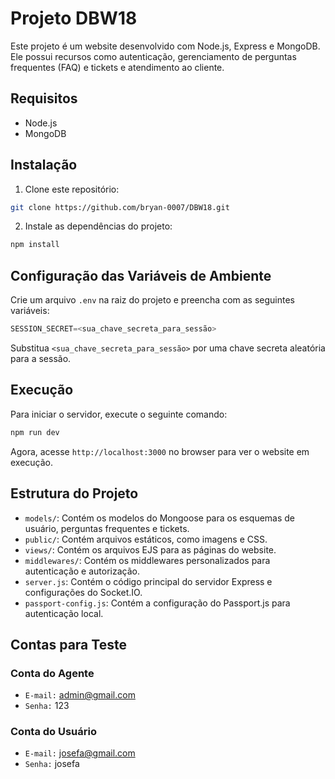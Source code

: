 # Projeto DBW18

Este projeto é um website desenvolvido com Node.js, Express e MongoDB. Ele possui recursos como autenticação, gerenciamento de perguntas frequentes (FAQ) e tickets e atendimento ao cliente.

## Requisitos

- Node.js
- MongoDB

## Instalação

1. Clone este repositório:

```bash
git clone https://github.com/bryan-0007/DBW18.git
```

2. Instale as dependências do projeto:

```bash
npm install
```

## Configuração das Variáveis de Ambiente

Crie um arquivo `.env` na raiz do projeto e preencha com as seguintes variáveis:

```javascript
SESSION_SECRET=<sua_chave_secreta_para_sessão>
```

Substitua `<sua_chave_secreta_para_sessão>` por uma chave secreta aleatória para a sessão.

## Execução

Para iniciar o servidor, execute o seguinte comando:

```bash
npm run dev
```

Agora, acesse `http://localhost:3000` no browser para ver o website em execução.

## Estrutura do Projeto

- `models/`: Contém os modelos do Mongoose para os esquemas de usuário, perguntas frequentes e tickets.
- `public/`: Contém arquivos estáticos, como imagens e CSS.
- `views/`: Contém os arquivos EJS para as páginas do website.
- `middlewares/`: Contém os middlewares personalizados para autenticação e autorização.
- `server.js`: Contém o código principal do servidor Express e configurações do Socket.IO.
- `passport-config.js`: Contém a configuração do Passport.js para autenticação local.

## Contas para Teste

### Conta do Agente
- `E-mail:` admin@gmail.com
- `Senha:` 123

### Conta do Usuário
- `E-mail:` josefa@gmail.com
- `Senha:` josefa
